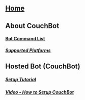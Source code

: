 ## [Home](https://github.com/dawgeth/couchbot/wiki)  
## About CouchBot
#### [Bot Command List](https://github.com/dawgeth/CouchBot/wiki/Bot-Command-List)  
##### [Supported Platforms](https://github.com/dawgeth/CouchBot/wiki/Platforms-Supported)  
## Hosted Bot (CouchBot)
##### [Setup Tutorial](https://github.com/dawgeth/CouchBot/wiki/Setup-Tutorial)  
##### [Video - How to Setup CouchBot](https://github.com/dawgeth/CouchBot/wiki/Setup-Video)
